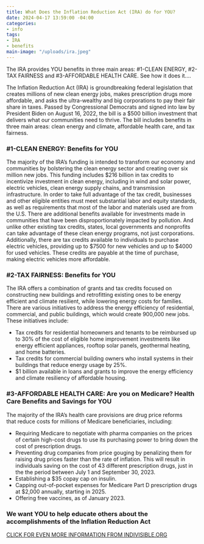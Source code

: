 ```yaml
---
title: What Does the Inflation Reduction Act (IRA) do for YOU?
date: 2024-04-17 13:59:00 -04:00
categories:
- info
tags:
- IRA
- benefits
main-image: "/uploads/ira.jpeg"
---
```


The IRA provides YOU benefits in three main areas: #1-CLEAN ENERGY, #2-TAX FAIRNESS and #3-AFFORDABLE HEALTH CARE.  See how it does it....

The Inflation Reduction Act (IRA) is groundbreaking federal legislation that creates millions of new clean energy jobs, makes prescription drugs more affordable, and asks the ultra-wealthy and big corporations to pay their fair share in taxes.
Passed by Congressional Democrats and signed into law by President Biden on August 16, 2022, the bill is a $500 billion investment that delivers what our communities need to thrive. The bill includes benefits in three main areas: clean energy and climate, affordable health care, and tax fairness.

### #1-CLEAN ENERGY: Benefits for YOU

The majority of the IRA’s funding is intended to transform our economy and communities by bolstering the clean energy sector and creating over six million new jobs. This funding includes $216 billion in tax credits to incentivize investment in clean energy, including in wind and solar power, electric vehicles, clean energy supply chains, and transmission infrastructure.
In order to take full advantage of the tax credit, businesses and other eligible entities must meet substantial labor and equity standards, as well as requirements that most of the labor and materials used are from the U.S. There are additional benefits available for investments made in communities that have been disproportionately impacted by pollution. And unlike other existing tax credits, states, local governments and nonprofits can take advantage of these clean energy programs, not just corporations.
Additionally, there are tax credits available to individuals to purchase electric vehicles, providing up to $7500 for new vehicles and up to $4000 for used vehicles. These credits are payable at the time of purchase, making electric vehicles more affordable.

### #2-TAX FAIRNESS: Benefits for YOU

The IRA offers a combination of grants and tax credits focused on constructing new buildings and retrofitting existing ones to be energy efficient and climate resilient, while lowering energy costs for families. There are various initiatives to address the energy efficiency of residential, commercial, and public buildings, which would create 900,000 new jobs.
These initiatives include:
* Tax credits for residential homeowners and tenants to be reimbursed up to 30% of the cost of eligible home improvement investments like energy efficient appliances, rooftop solar panels, geothermal heating, and home batteries.
* Tax credits for commercial building owners who install systems in their buildings that reduce energy usage by 25%.
* $1 billion available in loans and grants to improve the energy efficiency and climate resiliency of affordable housing.

### #3-AFFORDABLE HEALTH CARE: Are you on Medicare? Health Care Benefits and Savings for YOU

The majority of the IRA’s health care provisions are drug price reforms that reduce costs for millions of Medicare beneficiaries, including:
* Requiring Medicare to negotiate with pharma companies on the prices of certain high-cost drugs to use its purchasing power to bring down the cost of prescription drugs.
* Preventing drug companies from price gouging by penalizing them for raising drug prices faster than the rate of inflation. This will result in individuals saving on the cost of 43 different prescription drugs, just in the the period between July 1 and September 30, 2023.
* Establishing a $35 copay cap on insulin.
* Capping out-of-pocket expenses for Medicare Part D prescription drugs at $2,000 annually, starting in 2025.
* Offering free vaccines, as of January 2023.

### We want YOU to help educate others about the accomplishments of the Inflation Reduction Act

<a class="nav-link" href="https://indivisible.org/resource/what-inflation-reduction-act-ira1">CLICK FOR EVEN MORE INFORMATION FROM INDIVISIBLE.ORG</a>